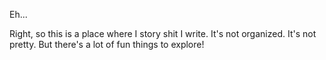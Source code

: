 Eh...

Right, so this is a place where I story shit I write. It's not organized. It's not pretty. But there's a lot of fun things to explore!

